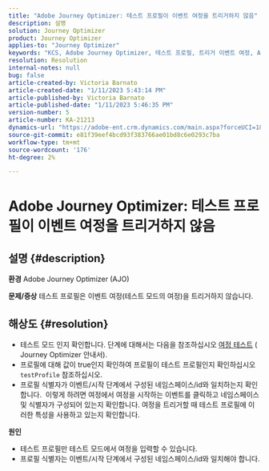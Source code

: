 ```yaml
---
title: "Adobe Journey Optimizer: 테스트 프로필이 이벤트 여정을 트리거하지 않음"
description: 설명
solution: Journey Optimizer
product: Journey Optimizer
applies-to: "Journey Optimizer"
keywords: "KCS, Adobe Journey Optimizer, 테스트 프로필, 트리거 이벤트 여정, AJO"
resolution: Resolution
internal-notes: null
bug: false
article-created-by: Victoria Barnato
article-created-date: "1/11/2023 5:43:14 PM"
article-published-by: Victoria Barnato
article-published-date: "1/11/2023 5:46:35 PM"
version-number: 5
article-number: KA-21213
dynamics-url: "https://adobe-ent.crm.dynamics.com/main.aspx?forceUCI=1&pagetype=entityrecord&etn=knowledgearticle&id=694ca26a-d791-ed11-aad1-6045bd006d92"
source-git-commit: e81f39eef4bcd93f383766ae01bd8c6e0293c7ba
workflow-type: tm+mt
source-wordcount: '176'
ht-degree: 2%

---
```


# Adobe Journey Optimizer: 테스트 프로필이 이벤트 여정을 트리거하지 않음

## 설명 {#description}

<b>환경</b>
Adobe Journey Optimizer (AJO)

<b>문제/증상</b>
테스트 프로필은 이벤트 여정(테스트 모드의 여정)을 트리거하지 않습니다.


## 해상도 {#resolution}


- 테스트 모드 인지 확인합니다. 단계에 대해서는 다음을 참조하십시오 [여정 테스트](https://experienceleague.adobe.com/docs/journey-optimizer/using/orchestrate-journeys/create-journey/testing-the-journey.html) ( Journey Optimizer 안내서).
- 프로필에 대해 값이 true인지 확인하여 프로필이 테스트 프로필인지 확인하십시오 `testProfile` 참조하십시오.
- 프로필 식별자가 이벤트/시작 단계에서 구성된 네임스페이스/id와 일치하는지 확인합니다.  이렇게 하려면 여정에서 여정을 시작하는 이벤트를 클릭하고 네임스페이스 및 식별자가 구성되어 있는지 확인합니다. 여정을 트리거할 때 테스트 프로필에 이러한 특성을 사용하고 있는지 확인합니다.

<b>원인</b>
- 테스트 프로필만 테스트 모드에서 여정을 입력할 수 있습니다.
- 프로필 식별자는 이벤트/시작 단계에서 구성된 네임스페이스/id와 일치해야 합니다.

